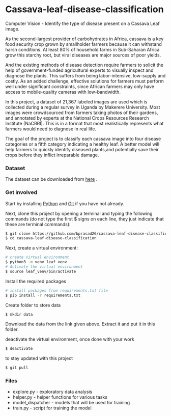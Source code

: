 # Cassava-leaf-disease-classification
Computer Vision - Identify the type of disease present on a Cassava Leaf image.

As the second-largest provider of carbohydrates in Africa, cassava is a key food security crop grown by smallholder farmers because it can withstand harsh conditions. At least 80% of household farms in Sub-Saharan Africa grow this starchy root, but viral diseases are major sources of poor yields.

And the existing methods of disease detection require farmers to solicit the help of government-funded agricultural experts to visually inspect and diagnose the plants. This suffers from being labor-intensive, low-supply and costly. As an added challenge, effective solutions for farmers must perform well under significant constraints, since African farmers may only have access to mobile-quality cameras with low-bandwidth.

In this project, a dataset of 21,367 labeled images are used which is collected during a regular survey in Uganda by Makerere University. Most images were crowdsourced from farmers taking photos of their gardens, and annotated by experts at the National Crops Resources Research Institute (NaCRRI). This is in a format that most realistically represents what farmers would need to diagnose in real life.

The goal of the project is to classify each cassava image into four disease categories or a fifth category indicating a healthy leaf. A better model will help farmers to quickly identify diseased plants,and potentially save their crops before they inflict irreparable damage.

### Dataset

The dataset can be downloaded from [here](https://www.kaggle.com/c/cassava-leaf-disease-classification/data) .

### Get involved 

Start by installing [Python](https://www.python.org/) and [Git](https://git-scm.com/downloads) if you have not already.

Next, clone this project by opening a terminal and typing the following commands (do not type the first $ signs on each line, they just indicate that these are terminal commands):

```sh
$ git clone https://github.com/bprasad26/cassava-leaf-disease-classification.git 
$ cd cassava-leaf-disease-classification
```

Next, create a virtual environment:


```sh
# create virtual environment
$ python3 -m venv leaf_venv
# Activate the virtual environment
$ source leaf_venv/bin/activate
```

Install the required packages
```sh
# install packages from requirements.txt file
$ pip install -r requirements.txt
```

Create folder to store data
```sh
$ mkdir data
```
Download the data from the link given above. Extract it and put it in this folder.

deactivate the virtual environment, once done with your work
```sh
$ deactivate
```
to stay updated with this project
```sh
$ git pull
```

### Files 

* explore.py - exploratory data analysis
* helper.py - helper functions for various tasks
* model_dispatcher - models that will be used for training
* train.py - script for training the model

&nbsp;
